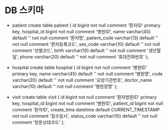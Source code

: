 # DB 스키마
- patient
create table patient
(
    id           bigint                 not null comment '환자ID'
        primary key,
    hospital_id  bigint                 not null comment '병원ID',
    name         varchar(45) default '' not null comment '환자명',
    patient_code varchar(13) default '' not null comment '환자등록코드',
    sex_code     varchar(10) default '' not null comment '성별코드',
    birth        varchar(10) default '' not null comment '생년월일',
    phone        varchar(20) default '' not null comment '휴대전화번호'
);

- hospital
create table hospital
(
    id          bigint                 not null comment '병원ID'
        primary key,
    name        varchar(45) default '' not null comment '병원명',
    code        varchar(20) default '' not null comment '요양기관번호',
    doctor_name varchar(10) default '' not null comment '병원장명'
);

- visit
create table visit
(
    id          bigint                                not null comment '환자방문ID'
        primary key,
    hospital_id bigint                                not null comment '병원ID',
    patient_id  bigint                                not null comment '환자ID',
    create_time datetime    default CURRENT_TIMESTAMP not null comment '접수일시',
    status_code varchar(10) default ''                not null comment '방문상태코드'
);
